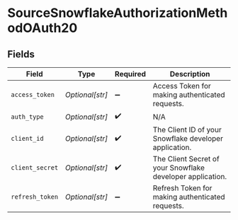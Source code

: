 # SourceSnowflakeAuthorizationMethodOAuth20


## Fields

| Field                                                      | Type                                                       | Required                                                   | Description                                                |
| ---------------------------------------------------------- | ---------------------------------------------------------- | ---------------------------------------------------------- | ---------------------------------------------------------- |
| `access_token`                                             | *Optional[str]*                                            | :heavy_minus_sign:                                         | Access Token for making authenticated requests.            |
| `auth_type`                                                | *Optional[str]*                                            | :heavy_check_mark:                                         | N/A                                                        |
| `client_id`                                                | *Optional[str]*                                            | :heavy_check_mark:                                         | The Client ID of your Snowflake developer application.     |
| `client_secret`                                            | *Optional[str]*                                            | :heavy_check_mark:                                         | The Client Secret of your Snowflake developer application. |
| `refresh_token`                                            | *Optional[str]*                                            | :heavy_minus_sign:                                         | Refresh Token for making authenticated requests.           |